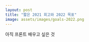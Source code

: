 ```yaml
---
layout: post
title: "짧은 2021 회고와 2022 목표"
image: assets/images/goals-2022.png
---
```


아직 프론트
배우고 싶은 것
